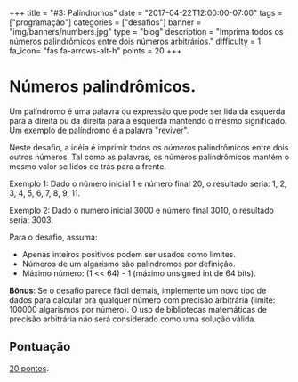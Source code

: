 +++
title = "#3: Palíndromos"
date = "2017-04-22T12:00:00-07:00"
tags = ["programação"]
categories = ["desafios"]
banner = "img/banners/numbers.jpg"
type = "blog"
description = "Imprima todos os números palindrômicos entre dois números arbitrários."
difficulty = 1
fa_icon= "fas fa-arrows-alt-h"
points = 20
+++

# Números palindrômicos.

Um palíndromo é uma palavra ou expressão que pode ser lida da esquerda para a
direita ou da direita para a esquerda mantendo o mesmo significado. Um exemplo
de palíndromo é a palavra "reviver".

Neste desafio, a idéia é imprimir todos os *números* palindrômicos entre dois
outros números.  Tal como as palavras, os números palindrômicos mantém o mesmo
valor se lidos de trás para a frente.

Exemplo 1:
Dado o número inicial 1 e número final 20, o resultado seria: 1, 2, 3, 4, 5, 6,
7, 8, 9, 11.

Exemplo 2:
Dado o numero inicial 3000 e número final 3010, o resultado seria: 3003.

Para o desafio, assuma:

* Apenas inteiros positivos podem ser usados como limites.
* Números de um algarismo são palíndromos por definição.
* Máximo número: (1 << 64) - 1 (máximo unsigned int de 64 bits).

**Bônus**: Se o desafio parece fácil demais, implemente um novo tipo de dados
para calcular pra qualquer número com precisão arbitrária (limite: 100000
algarismos por número). O uso de bibliotecas matemáticas de precisão arbitrária
não será considerado como uma solução válida.

## Pontuação

[20 pontos](https://osprogramadores.com/scores).
